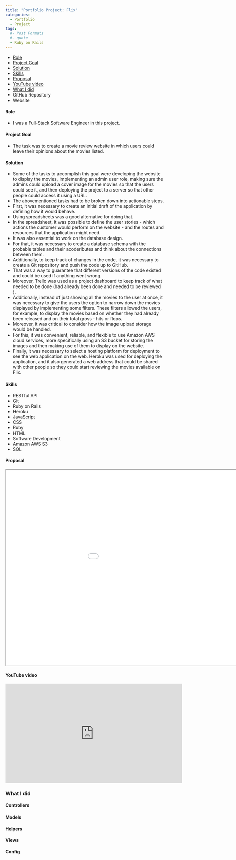 ```yaml
---
title: "Portfolio Project: Flix"
categories:
  - Portfolio
  - Project
tags:
  #- Post Formats
  #- quote
  - Ruby on Rails
---
```


<nav>
  <ul>
    <li><a href="#role">Role</a></li>
    <li><a href="#goal">Project Goal</a></li>
    <li><a href="#solution">Solution</a></li>
    <li><a href="#skills">Skills</a></li>
    <li><a href="#proposal">Proposal</a></li>
    <li><a href="#youtube-video">YouTube video</a></li>
    <li><a href="#what-i-did">What I did</a></li>
    <li>
      <a href="hcodeps://github.com/moura-carlos/flix" target="_blank" style="text-decoration: none;">
      <i class="fab fa-fw fa-github"></i>
       GitHub Repository
    </a>
    </li>
    <li>
      <a href="hcodeps://whispering-headland-52759.herokuapp.com/" target="_blank" style="text-decoration: none;">
        <i class="fas fa-fw fa-link"></i>
       Website
      </a>
    </li>
  </ul>
</nav>

<h4 id="role">Role</h4>
<ul>
  <li>I was a Full-Stack Software Engineer in this project.
</li>
</ul>

<h4 id="goal">Project Goal</h4>
<ul>
  <li>The task was to create a movie review website in which users could leave their opinions about the movies listed.
</li>
</ul>

<h4 id="solution">Solution</h4>
<ul>
  <li>Some of the tasks to accomplish this goal were developing the website to display the movies, implementing an admin user role, making sure the admins could upload a cover image for the movies so that the users could see it, and then deploying the project to a server so that other people could access it using a URL.</li>
  <li>The abovementioned tasks had to be broken down into actionable steps.</li>
  <li>First, it was necessary to create an initial draft of the application by defining how it would behave.</li>
  <li>Using spreadsheets was a good alternative for doing that.</li>
  <li>In the spreadsheet, it was possible to define the user stories - which actions the customer would perform on the website - and the routes and resources that the application might need.</li>
  <li>It was also essential to work on the database design.</li>
  <li>For that, it was necessary to create a database schema with the probable tables and their acodeributes and think about the connections between them.</li>
  <li>Additionally, to keep track of changes in the code, it was necessary to create a Git repository and push the code up to GitHub.</li>
  <li>That was a way to guarantee that different versions of the code existed and could be used if anything went wrong.</li>
  <li>Moreover, Trello was used as a project dashboard to keep track of what needed to be done (had already been done and needed to be reviewed ).</li>
  <li>Additionally, instead of just showing all the movies to the user at once, it was necessary to give the users the option to narrow down the movies displayed by implementing some filters. These filters allowed the users, for example, to display the movies based on whether they had already been released and on their total gross - hits or flops.</li>
  <li>Moreover, it was critical to consider how the image upload storage would be handled.</li>
  <li>For this, it was convenient, reliable, and flexible to use Amazon AWS cloud services, more specifically using an S3 bucket for storing the images and then making use of them to display on the website.</li>
  <li>Finally, it was necessary to select a hosting platform for deployment to see the web application on the web. Heroku was used for deploying the application, and it also generated a web address that could be shared with other people so they could start reviewing the movies available on Flix.</li>
</ul>

<h4 id="skills">Skills</h4>
<ul>
  <li>RESTful API</li>
  <li>Git</li>
  <li>Ruby on Rails</li>
  <li>Heroku</li>
  <li>JavaScript</li>
  <li>CSS</li>
  <li>Ruby</li>
  <li>HTML</li>
  <li>Software Development</li>
  <li>Amazon AWS S3</li>
  <li>SQL</li>
</ul>

<h4 id="proposal">Proposal</h4>
<iframe src="/assets/pdfs/FlixProjectProposal.pdf" height="620" width="1120"></iframe>

<h4 id="youtube-video">YouTube video</h4>
<iframe width="560" height="315" src="https://www.youtube.com/embed/M2wuUde_IP0" title="YouTube video player" frameborder="0" allow="accelerometer; autoplay; clipboard-write; encrypted-media; gyroscope; picture-in-picture; web-share" allowfullscreen></iframe>
<h3 id="what-i-did">What I did</h3>

<div class="collapsibleListContainer">
<h4 onclick="toggleList('list0')">Controllers</h4>
  <ul id="list0" class="collapsibleList">
    <li>
      <div class="collapsibleListContainer">
        <h5 onclick="toggleList('list1')">ApplicationController</h5>
        <ul id="list1" class="collapsibleList">
          <li>Added flash message types (danger).</li>
          <li>Implemented authentication and authorization logic.</li>
          <li>Added methods for checking user authentication and authorization.</li>
          <li>Defined a private current_user method to retrieve the currently logged-in user.</li>
          <li>Defined a <code>require_sign_in</code> method to redirect unauthenticated users to the sign-in page.</li>
          <li>Created a <code>current_user?</code> method to check if the current user is the same as the user being edited or deleted.</li>
          <li>Defined a <code>require_admin</code> method to restrict access to administrative functions to users with administrative privileges.</li>
          <li>Added helper methods for accessing the <code>current_user</code> and checking if the user is an admin.</li>
        </ul>
    </div>
    <div class="collapsibleListContainer">
      <h5 onclick="toggleList('list2')">MoviesController</h5>
      <ul id="list2" class="collapsibleList">
        <li>Implemented authentication and administrative authorization by calling the <code>before_action</code> method to check whether users had the required permissions before performing any action on the page, except for the index and show actions.</li>
        <li>Implemented find movie functionality by calling the <code>find_movie</code> method, which retrieved the movie object based on the matching slug.</li>
        <li>Retrieved all movies by calling the <code>index</code> method and sent a filter criterion via the <code>movies_filter</code> method.</li>
        <li>Retrieved a specific movie and associated fans and genres by calling the <code>show</code> method and the corresponding <code>@movie</code> instance variable.</li>
        <li>Rendered a form for editing an existing movie object by calling the <code>edit</code> method.</li>
        <li>Updated an existing movie object by calling the <code>update</code> method and redirected to the updated object's show page or rendered the edit page if there was an error in updating.</li>
        <li>Created a new movie object by calling the <code>create</code> method and redirected to the new object's show page or rendered the new page if there was an error in creating.</li>
        <li>Destroyed a specific movie object by calling the <code>destroy</code> method and redirected to the index page or rendered the show page with an error message if there was an error in destroying.</li>
        <li>Encapsulated the private methods <code>movie_params</code>, <code>find_movie</code>, and <code>movies_filter</code> using the <code>private</code> keyword.</li>
        <li>Implemented the <code>movie_params</code> method to return a hash of permicodeed movie parameters for use in create and update methods.</li>
        <li>Implemented the <code>find_movie</code> method to find a movie by its slug.</li>
        <li>Implemented the <code>movies_filter</code> method to return the filter criterion based on the <code>params[:filter]</code> value, where the available filter criteria were upcoming, recent, hits, and flops, or released if the value was not one of the available criteria.</li>
      </ul>
    </div>
    <div class="collapsibleListContainer">
      <h5 onclick="toggleList('list3')">ReviewsController</h5>
      <ul id="list3" class="collapsibleList">
        <li>Implemented authentication by calling the <code>before_action</code> method to check whether users were signed in before performing any action on the page.</li>
        <li>Set the movie object based on the matching slug by calling the <code>set_movie</code> method using the <code>before_action</code> method.</li>
        <li>Retrieved all reviews of a specific movie by calling the <code>index</code> method and assigning the corresponding <code>@reviews</code> instance variable.</li>
        <li>Created a new review object associated with a specific movie by calling the <code>new</code> method and assigning the corresponding <code>@review</code> instance variable.</li>
        <li>Created a new review object associated with a specific movie, assigned the current user to the user acoderibute, and saved it by calling the <code>create</code> method and redirecting to the movie's review index page or rendering the new page with an error message if there was an error in creating.</li>
        <li>Retrieved and destroyed a specific review object associated with a specific movie if the user was the creator of the review by calling the <code>destroy</code> method and redirecting to the movie's review index page or rendering the index page with an error message if there was an error in destroying.</li>
        <li>Retrieved and updated a specific review object associated with a specific movie if the user was the creator of the review by calling the <code>update</code> method and redirecting to the movie's review index page or rendering the edit page with an error message if there was an error in updating.</li>
        <li>Encapsulated the <code>review_params</code> and <code>set_movie</code> methods using the <code>private</code> keyword.</li>
        <li>Implemented the <code>review_params</code> method to return a hash of permicodeed review parameters for use in create and update methods.</li>
        <li>Implemented the <code>set_movie</code> method to find a movie by its slug.</li>
      </ul>
    </div>
    <div class="collapsibleListContainer">
      <h5 onclick="toggleList('list4')">FavoritesController </h5>
      <ul id="list4" class="collapsibleList">
        <li>Implemented authentication by calling the <code>before_action</code> method to check whether users were signed in before performing any action on the page.</li>
        <li>Set the movie object based on the matching slug by calling the <code>set_movie</code> method using the <code>before_action</code> method.</li>
        <li>Created a favorite object associated with a specific movie and the current user by calling the <code>create</code> method on the <code>favorites</code> association of the <code>@movie</code> instance variable and redirecting to the movie's show page.</li>
        <li>Retrieved and destroyed a specific favorite object associated with a specific movie and the current user by calling the <code>destroy</code> method on the favorite object associated with the current user and the matching favorite ID and redirected to the movie's show page with an error message if there was an error in destroying.</li>
        <li>Encapsulated the <code>set_movie</code> method using the <code>private</code> keyword.</li>
        <li>Implemented the <code>set_movie</code> method to find a movie by its slug.</li>
      </ul>
    </div>
    <div class="collapsibleListContainer">
      <h5 onclick="toggleList('list5')">GenresController Controller</h5>
      <ul id="list5" class="collapsibleList">
        <li>Implemented authentication and authorization by calling the <code>before_action</code> method to check whether users were signed in and whether they have administrative privileges before performing any action on the page except index and show.</li>
        <li>Set the genre object based on the matching slug by calling the <code>set_genre</code> method using the <code>before_action</code> method except for index, new, and create.</li>
        <li>Retrieved only genres that have at least one movie associated with them by calling the <code>index</code> method, assigning the <code>@genre_ids</code> instance variable, and filtering the results based on the user's administrative status.</li>
        <li>Created a new genre object by calling the <code>new</code> method and assigning the corresponding <code>@genre</code> instance variable.</li>
        <li>Retrieved all movies associated with a specific genre by calling the <code>show</code> method and assigning the corresponding <code>@movies</code> instance variable.</li>
        <li>Created a new genre object and saved it by calling the <code>create</code> method, redirecting to the genres index page with a success message, or rendering the new page with an error message if there was an error in creating.</li>
        <li>Retrieved a specific genre object by calling the <code>edit</code> method.</li>
        <li>Updated a specific genre object and redirected to the genres index page with a success message, or rendered the edit page with an error message if there was an error in updating.</li>
        <li>Retrieved a specific genre object, destroyed it, and redirected to the genres index page with an alert message if there was no error in destroying or rendered the edit page with an error message if there was an error in destroying.</li>
        <li>Encapsulated the <code>set_genre</code> and <code>genre_params</code> methods using the <code>private</code> keyword.</li>
        <li>Implemented the <code>set_genre</code> method to find a genre by its slug.</li>
        <li>Implemented the <code>genre_params</code> method to return a hash of permicodeed genre parameters for use in create and update methods.</li>
      </ul>
    </div>
    <div class="collapsibleListContainer">
      <h5 onclick="toggleList('list6')">UsersController</h5>
      <ul id="list6" class="collapsibleList">
        <li>Implemented authentication by calling the <code>before_action</code> method to check whether users were signed in before performing any action except new and create.</li>
        <li>Set up an instance variable <code>@users</code> by calling the <code>index</code> method to retrieve all non-admin users.</li>
        <li>Retrieved a specific user by calling the <code>show</code> method, assigning the corresponding <code>@user</code> instance variable, and retrieving associated reviews and favorite movies.</li>
        <li>Created a new user object and saved it by calling the <code>create</code> method, redirecting to the user's show page with a success message and secodeing the user ID in the session, or rendering the new page with an error message if there was an error in creating.</li>
        <li>Retrieved a specific user object by calling the <code>edit</code> method and assigning the corresponding <code>@user</code> instance variable based on the before action method <code>require_correct_user</code>.</li>
        <li>Updated a specific user object by calling the <code>update</code> method, redirecting to the user's show page with a success message, or rendering the edit page with an error message if there was an error in updating.</li>
        <li>Destroyed a specific user object by calling the <code>destroy</code> method, destroying the user's session, redirecting to the movies index page with an alert message, or rendering the show page with an error message if there was an error in destroying.</li>
        <li>Encapsulated the <code>user_params</code> and <code>require_correct_user</code> methods using the <code>private</code> keyword.</li>
        <li>Implemented the <code>user_params</code> method to return a hash of permicodeed user parameters for use in create and update methods.</li>
        <li>Implemented the <code>require_correct_user</code> method to check whether the current user is the correct user for the action being performed and to redirect to the root URL if not.</li>
      </ul>
    </div>
    <div class="collapsibleListContainer">
      <h5 onclick="toggleList('list7')">SessionsController</h5>
      <ul id="list7" class="collapsibleList">
        <li>Defined a controller for handling user sessions</li>
        <li>Implemented <code>new</code> method to render a login form</li>
        <li>Implemented <code>create</code> method to handle form submission and authenticate the user</li>
        <li>Checked if the user exists and the provided password is correct</li>
        <li>Set the session with the user's ID and redirect to the intended URL or user's profile page</li>
        <li>Implemented <code>destroy</code> method to clear the session and sign out the user</li>
        <li>Redirected the user to the movies index page after signing out.</li>
      </ul>
    </div>
  </li>
  </ul>
  </div>

<div class="collapsibleListContainer">
  <h4 onclick="toggleList('list8')">Models</h4>
  <ul id="list8" class="collapsibleList">
    <li>
      <div class="collapsibleListContainer">
        <h5 onclick="toggleList('list9')">Movie Model</h5>
        <ul id="list9" class="collapsibleList">
          <li>Implemented <code>before_save</code> callback to set the slug for each movie before it is saved to the database</li>
          <li>Defined a <code>has_many</code> association between Movie and Review, ordering the reviews by descending order of their creation time</li>
          <li>Defined a <code>has_many</code> association between Movie and Favorite</li>
          <li>Defined a <code>has_many</code> association between Movie and Characterization</li>
          <li>Defined a <code>has_many</code> association between Movie and User, through the Favorite model</li>
          <li>Defined a <code>has_many</code> association between Movie and Genre, through the Characterization model</li>
          <li>Configured the Movie model to have one attached <code>main_image</code></li>
          <li>Defined constant <code>RATINGS</code> as an array of rating strings</li>
          <li>Validated the presence of <code>title</code>, <code>released_on</code>, and <code>duration</code> fields in Movie model</li>
          <li>Validated the uniqueness of <code>title</code> field in Movie model</li>
          <li>Validated the minimum length of the <code>description</code> field in Movie model</li>
          <li>Validated the numericality of the <code>total_gross</code> field in Movie model to be greater than or equal to zero</li>
          <li>Validated the inclusion of <code>rating</code> field in <code>RATINGS</code> array in Movie model</li>
          <li>Defined a custom validation method <code>acceptable_image</code> to validate the attached <code>main_image</code> file in Movie model</li>
          <li>Defined several scopes to retrieve different sets of movies from the database based on various criteria, such as <code>released</code>, <code>upcoming</code>, <code>recent</code>, <code>flops</code>, <code>hits</code>, <code>grossed_less_than</code>, and <code>grossed_greater_than</code></li>
          <li>Defined a method <code>flop?</code> to determine whether a movie is a flop or not based on its reviews and <code>total_gross</code> field</li>
          <li>Defined a method <code>average_stars</code> to calculate the average number of stars for reviews given to a movie</li>
          <li>Defined a method <code>average_stars_as_percent</code> to calculate the percentage of average stars for a movie</li>
          <li>Overrode the default value returned by the <code>to_param</code> method to use the <code>slug</code> field instead of the <code>id</code> field for generating URLs</li>
        </ul>
      </div>
      <div class="collapsibleListContainer">
        <h5 onclick="toggleList('list10')">Review Model</h5>
        <ul id="list10" class="collapsibleList">
          <li>Defined a <code>Review</code> Model.</li>
          <li>Established a <code>belongs_to</code> association between <code>Review</code> and <code>Movie</code>.</li>
          <li>Established a <code>belongs_to</code> association between <code>Review</code> and <code>User</code>.</li>
          <li>Defined a constant <code>STARS</code> which is an array of integers from 1 to 5.</li>
          <li>Defined validations for <code>comment</code> attribute to ensure it has a minimum length of 4 and for <code>stars</code> attribute to ensure it is within the range of <code>STARS</code> constant.</li>
          <li>Defined a scope named <code>past_n_days</code> that takes an argument <code>days</code> and returns reviews that were created within the past n days.</li>
          <li>Defined an instance method <code>stars_as_percent</code> that calculates and returns the percentage value of the <code>stars</code> attribute.</li>
        </ul>
      </div>
      <div class="collapsibleListContainer">
        <h5 onclick="toggleList('list11')">Genre Model</h5>
        <ul id="list11" class="collapsibleList">
          <li>Defined a <code>Genre</code> Model.</li>
          <li>Defined a <code>before_save</code> callback named <code>set_slug</code> that sets the <code>slug</code> attribute based on the <code>name</code> attribute.</li>
          <li>Defined validations for the <code>name</code> attribute to ensure it is present and unique.</li>
          <li>Established a one-to-many association between <code>Genre</code> and <code>Characterization</code> through <code>has_many</code> method with <code>dependent: :destroy</code> option which ensures associated <code>Characterization</code> records are deleted when a <code>Genre</code> record is deleted.</li>
          <li>Established a many-to-many association between <code>Genre</code> and <code>Movie</code> through <code>has_many</code> method with <code>through: :characterizations</code> option and commented out the <code>source: :movie</code> option.</li>
          <li>Defined an instance method <code>to_param</code> that returns the <code>slug</code> attribute when the object is passed to a URL helper method.</li>
        </ul>
      </div>
      <div class="collapsibleListContainer">
        <h5 onclick="toggleList('list12')">Characterization Model</h5>
        <ul id="list12" class="collapsibleList">
          <li>Defined a <code>Characterization</code> Model.</li>
          <li>Established a <code>belongs_to</code> association between <code>Characterization</code> and <code>Movie</code>.</li>
          <li>Established a <code>belongs_to</code> association between <code>Characterization</code> and <code>Genre</code>.</li>
          <li>Defined a class method named <code>get_genre_ids</code> that returns an array of genre ids that have at least one movie associated with them.</li>
          <li>Inside <code>get_genre_ids</code> method, the <code>distinct</code> method is called on the <code>select(:genre_id)</code> relation which selects only the <code>genre_id</code> column from the <code>characterizations</code> table and returns a distinct list of genre ids.</li>
          <li>Using <code>map</code> method, the list of genre ids is transformed into an array of integers and returned.</li>
        </ul>
      </div>
      <div class="collapsibleListContainer">
        <h5 onclick="toggleList('list13')">Favorite Model</h5>
        <ul id="list13" class="collapsibleList">
        <li>Defined a <code>Favorite</code> Model.</li>
        <li>Established a <code>belongs_to</code> association between <code>Favorite</code> and <code>Movie</code>.</li>
        <li>Established a <code>belongs_to</code> association between <code>Favorite</code> and <code>User</code>.</li>
        </ul>
      </div>
      <div class="collapsibleListContainer">
        <h5 onclick="toggleList('list14')">User Model</h5>
        <ul id="list14" class="collapsibleList">
          <li>Defined a <code>User</code> Model.</li>
          <li>Defined two <code>before_save</code> callbacks named <code>format_username</code> and <code>format_email</code> to convert <code>username</code> and <code>email</code> attributes to lowercase before saving.</li>
          <li>Defined a <code>has_secure_password</code> method to encrypt the <code>password</code> attribute and provide authentication functionality.</li>
          <li>Established a one-to-many association between <code>User</code> and <code>Review</code> through <code>has_many</code> method with <code>dependent: :destroy</code> option which ensures associated <code>Review</code> records are deleted when a <code>User</code> record is deleted.</li>
          <li>Established a one-to-many association between <code>User</code> and <code>Favorite</code> through <code>has_many</code> method with <code>dependent: :destroy</code> option which ensures associated <code>Favorite</code> records are deleted when a <code>User</code> record is deleted.</li>
          <li>Established a many-to-many association between <code>User</code> and <code>Movie</code> through <code>has_many</code> method with <code>through: :favorites</code> option and commented out the <code>source: :movie</code> option. This allows a user to favorite movies and retrieve their favorites using <code>favorite_movies</code> method.</li>
          <li>Defined validations for <code>name</code> attribute to ensure it is present, for <code>email</code> attribute to ensure it has a valid format and is unique (case-insensitive), for <code>password</code> attribute to ensure it has a minimum length of 10 characters (allowing blank password), and for <code>username</code> attribute to ensure it has only alphanumeric characters and is unique (case-insensitive).</li>
          <li>Defined an instance method <code>gravatar_id</code> that returns the MD5 hash of the lowercase email address, which is used to display the user's profile picture using the Gravatar service.</li>
          <li>Defined two named scopes named <code>by_name</code> and <code>not_admins</code> that return <code>User</code> objects sorted by name and not admins respectively.</li>
          <li>Defined an instance method <code>to_param</code> that returns the <code>username</code> attribute when the object is passed to a URL helper method.</li>
        </ul>
      </div>
    </li>
  </ul>
<div class="collapsibleListContainer">
  <h4 onclick="toggleList('list15')">Helpers</h4>
  <ul id="list15" class="collapsibleList">
    <li>
      <div class="collapsibleListContainer">
      <h5 onclick="toggleList('list16')">FavoritesHelper</h5>
      <ul id="list16" class="collapsibleList">
        <li>Defined a <code>FavoritesHelper</code> module to encapsulate view helper methods for the <code>Favorite</code> model.</li>
        <li>Defined a method named <code>fave_or_unfave_button</code> that takes a <code>favorite</code> object and a <code>movie</code> object as arguments and returns a button that allows a user to favorite or unfavorite a movie.</li>
        <li>If <code>favorite</code> object is present, the method generates a "Unfave" button using the <code>button_to</code> helper method and sets its HTTP method to <code>delete</code> to unfavorite the movie.</li>
        <li>If <code>favorite</code> object is not present, the method generates a "Fave" button using the <code>button_to</code> helper method and sets its HTTP method to <code>post</code> to favorite the movie. The <code>movie_favorites_path(movie)</code> is used to generate the path for the POST request.</li>
      </ul>
    </div>
    <div class="collapsibleListContainer">
      <h5 onclick="toggleList('list17')">MoviesHelper</h5>
      <ul id="list17" class="collapsibleList">
        <li>Defined a <code>MoviesHelper</code> module to encapsulate view helper methods for the <code>Movie</code> model.</li>
        <li>Defined a method named <code>total_gross</code> that takes a <code>movie</code> object as an argument and returns the total gross of the movie. If the movie is a flop, it returns "Flop!".</li>
        <li>Defined a method named <code>year_of</code> that takes a <code>movie</code> object as an argument and returns the year the movie was released.</li>
        <li>Defined a method named <code>fave_unfave</code> that takes a <code>movie</code> object and a <code>user</code> object as arguments and returns a button that allows a user to favorite or unfavorite the movie.</li>
        <li>If the user has already favorited the movie, the method displays an "Unfave" button, otherwise it displays a "Fave" button.</li>
        <li>Defined a method named <code>nav_link_to</code> that takes <code>text</code> and <code>url</code> as arguments and generates a link with an "active" class if the current page matches the <code>url</code> argument.</li>
        <li>Defined a method named <code>main_image</code> that takes a <code>movie</code> object as an argument and returns the movie's main image if it is attached, otherwise it returns a placeholder image.</li>
      </ul>
    </div>
    <div class="collapsibleListContainer">
      <h5 onclick="toggleList('list18')">UsersHelper</h5>
      <ul id="list18" class="collapsibleList">
        <li>Defined a <code>UsersHelper</code> module to encapsulate view helper methods for the <code>User</code> model.</li>
        <li>Defined a method named <code>profile_image</code> that takes a <code>user</code> object and an optional <code>size</code> argument as inputs and returns an HTML image tag with the user's profile image.</li>
        <li>Uses the <code>gravatar_id</code> method defined in the <code>User</code> model to generate a unique identifier for the user's Gravatar image.</li>
        <li>Uses the Gravatar API to construct a URL for the user's profile image with the specified size.</li>
        <li>Returns an HTML image tag using the generated URL and the user's name as the image's alt attribute.</li>
      </ul>
    </div>
    </li>
  </ul>
</div>
<div class="collapsibleListContainer">
  <h4 onclick="toggleList('list19')">Views</h4>
  <ul id="list19" class="collapsibleList">
    <li>
      <div class="collapsibleListContainer">
      <h5 onclick="toggleList('list20')">views/movies/_form.html.erb</h5>
      <ul id="list20" class="collapsibleList">
        <li>A partial view named <code>_form.html.erb</code> that allows a user to create or edit a <code>Movie</code> object.</li>
        <li>Uses the <code>form_with</code> helper method to generate a form that is bound to the <code>movie</code> object.</li>
        <li>Renders a partial named <code>shared/errors</code> to display any validation errors associated with the <code>movie</code> object.</li>
        <li>Generates form fields for the <code>title</code>, <code>description</code>, <code>rating</code>, <code>genre_ids</code>, <code>total_gross</code>, <code>director</code>, <code>duration</code>, <code>main_image</code>, and <code>released_on</code> attributes of the <code>movie</code> object.</li>
        <li>Uses the <code>collection_check_boxes</code> helper method to generate a checkbox for each available <code>Genre</code> object that allows the user to select the genres associated with the movie.</li>
        <li>Generates a submit button for the form.</li>
      </ul>
    </div>
    <div class="collapsibleListContainer">
      <h5 onclick="toggleList('list21')">views/movies/edit.html.erb</h5>
      <ul id="list21" class="collapsibleList">
        <li>A view named <code>edit.html.erb</code> that allows a user to edit a <code>Movie</code> object.</li>
        <li>Displays the title of the movie being edited in a heading.</li>
        <li>Renders the partial <code>_form.html.erb</code> to display the form fields for the <code>Movie</code> object.</li>
        <li>Sets the <code>movie</code> object to the instance variable <code>@movie</code>, which is set in the controller.</li>
        <li>The <code>_form.html.erb</code> partial is passed the <code>movie</code> object through the local variable <code>movie: @movie</code>.</li>
      </ul>
    </div>
    <div class="collapsibleListContainer">
      <h5 onclick="toggleList('list22')">views/movies/index.html.erb</h5>
      <ul id="list22" class="collapsibleList">
        <li>A view named <code>index.html.erb</code> that displays a list of <code>Movie</code> objects.</li>
        <li>Iterates through each <code>Movie</code> object in the <code>@movies</code> instance variable.</li>
        <li>Displays a section element for each movie, with the movie's title, image, total gross, average stars, description, and year of release.</li>
        <li>Uses the <code>main_image</code>, <code>total_gross</code>, <code>year_of</code>, and <code>average_stars_as_percent</code> helper methods to format and display the movie data.</li>
        <li>Displays an "Add New Movie" button for administrators using the <code>current_user_admin?</code> helper method.</li>
      </ul>
    </div>
    <div class="collapsibleListContainer">
      <h5 onclick="toggleList('list23')">views/movies/new.html.erb</h5>
      <ul id="list23" class="collapsibleList">
        <li>A view named <code>new.html.erb</code> that allows a user to create a new <code>Movie</code> object.</li>
        <li>Displays a heading to indicate that a new movie is being created.</li>
        <li>Renders the partial <code>_form.html.erb</code> to display the form fields for the <code>Movie</code> object.</li>
        <li>Sets the <code>movie</code> object to the instance variable <code>@movie</code>, which is set in the controller.</li>
        <li>The <code>_form.html.erb</code> partial is passed the <code>movie</code> object through the local variable <code>movie: @movie</code>.</li>
      </ul>
    </div>
    <div class="collapsibleListContainer">
      <h5 onclick="toggleList('list24')">views/movies/show.html.erb</h5>
      <ul id="list24" class="collapsibleList">
        <li>The file contains the HTML and ERB code for rendering a single movie's details page.</li>
        <li>The <code>@movie</code> instance variable is used to display the movie's title, image, rating, description, director, duration, total gross, and release year.</li>
        <li>The <code>main_image</code> helper method is used to display the movie's main image.</li>
        <li>The <code>fave_or_unfave_button</code> helper method is used to display a button for favoriting or unfaving the movie.</li>
        <li>The <code>total_gross</code> helper method is used to display the movie's total gross revenue in currency format.</li>
        <li>The <code>year_of</code> helper method is used to display the year of the movie's release.</li>
        <li>The <code>profile_image</code> helper method is used to display a user's profile image.</li>
        <li>The page also includes a form for creating a new review for the movie.</li>
        <li>If the current user is an admin, links for editing or deleting the movie are displayed.</li>
        <li>The page includes a list of fans and genres related to the movie.</li>
      </ul>
    </div>
    <div class="collapsibleListContainer">
      <h5 onclick="toggleList('list25')">views/reviews/_form.html.erb</h5>
      <ul id="list25" class="collapsibleList">
        <li>The file contains the HTML and ERB code for rendering a form to create a new review for a movie.</li>
        <li>The form is created with the <code>form_with</code> helper method, which takes the movie and review models as arguments.</li>
        <li>The form includes fields for selecting a star rating and entering a comment for the review.</li>
        <li>The <code>Review::STARS</code> constant is used to generate radio buttons for each possible star rating.</li>
        <li>The form also includes a submit button to post the review.</li>
      </ul>
    </div>
    <div class="collapsibleListContainer">
      <h5 onclick="toggleList('list26')">views/reviews/edit.html.erb</h5>
      <ul id="list26" class="collapsibleList">
        <li>
        The file includes the <code>reviews/form</code> partial for rendering a form for editing a movie review.
        </li>
        <li>
          The <code>@movie</code> and <code>@review</code> instance variables are passed to the partial as local variables.
        </li>
      </ul>
    </div>
    <div class="collapsibleListContainer">
    <h5 onclick="toggleList('list27')">views/reviews/index.html.erb</h5>
    <ul id="list27" class="collapsibleList">
      <li>The file contains the HTML and ERB code for rendering a list of reviews for a movie.</li>
        <li>The <code>@movie</code> instance variable is used to display the movie's title in the page heading.</li>
        <li>The <code>@reviews</code> instance variable is used to iterate over all the reviews for the movie and display them in a list.</li>
        <li>The <code>stars_as_percent</code> method is used to display the star rating for each review as a percentage.</li>
        <li>The <code>profile_image</code> helper method is used to display the profile image of the user who wrote the review.</li>
        <li>The <code>time_ago_in_words</code> helper method is used to display the time elapsed since the review was created.</li>
        <li>The page includes links to edit or delete a review, but only if the current user is the author of the review.</li>
    </ul>
  </div>
  <div class="collapsibleListContainer">
    <h5 onclick="toggleList('list28')">views/reviews/new.html.erb</h5>
    <ul id="list28" class="collapsibleList">
      <li>The file contains the HTML and ERB code for rendering a form to create a new review for a movie.</li>
      <li>The <code>@movie</code> instance variable is used to display the movie's title in the page heading.</li>
      <li>The <code>reviews/form</code> partial is rendered to display the form for creating a new review.</li>
      <li>The <code>movie</code> and <code>review</code> instance variables are passed to the partial as local variables.</li>
    </ul>
  </div>
  <div class="collapsibleListContainer">
    <h5 onclick="toggleList('list29')">views/users/_form.html.erb</h5>
    <ul id="list29" class="collapsibleList">
    <li>The file contains the HTML and ERB code for rendering a form for creating or editing a user's account.</li>
    <li>The form_with helper method is used to create the form, with the user model as the model object.</li>
    <li>The form includes fields for the user's name, username, email, password, and password confirmation.</li>
    <li>The render "shared/errors" partial is used to display error messages related to the user model.</li>
    <li>The submit button label is changed depending on whether the user is a new record or not.</li>
    </ul>
  </div>
  <div class="collapsibleListContainer">
    <h5 onclick="toggleList('list30')">views/users/edit.html.erb</h5>
    <ul id="list30" class="collapsibleList">
  <li>The file contains the HTML and ERB code for rendering a form to edit a user account.</li>
  <li>The page heading displays the text "Edit Account".</li>
  <li>The form is rendered using the "form" partial with the @user instance variable passed in as a local variable.</li>
    </ul>
  </div>
  <div class="collapsibleListContainer">
    <h5 onclick="toggleList('list31')">views/users/index.html.erb</h5>
    <ul id="list31" class="collapsibleList">
  <li>The file contains the HTML and ERB code for rendering a list of users.</li>
  <li>The @users instance variable is used to iterate over all the users and display their names and creation dates in a list.</li>
  <li>The pluralize helper method is used to display the number of users in the page heading.</li>
  <li>The link_to helper method is used to link each user's name to their profile page.</li>
  <li>The time_ago_in_words helper method is used to display the time elapsed since each user was created.</li>
    </ul>
  </div>
  <div class="collapsibleListContainer">
    <h5 onclick="toggleList('list32')">views/users/new.html.erb</h5>
    <ul id="list32" class="collapsibleList">
      <li>The file contains the HTML and ERB code for rendering a form to create a new user account.</li>
      <li>The form is rendered using the "form" partial, passing the user instance variable as a local variable.</li>
      <li>The form includes fields for entering the user's name, username, email, password, and password confirmation.</li>
      <li>The autofocus attribute is set to true for the name field, making it the default field for entering data.</li>
      <li>The submit button text changes depending on whether the user is a new record or not.</li>
    </ul>
  </div>
  <div class="collapsibleListContainer">
    <h5 onclick="toggleList('list33')">views/users/show.html.erb</h5>
    <ul id="list33" class="collapsibleList">
      <li>The file contains the HTML and ERB code for rendering a user's profile page.</li>
      <li>The profile_image helper method is used to display the user's profile image.</li>
      <li>The mail_to helper method is used to display the user's email as a link.</li>
      <li>The page displays the user's name, username, and date of membership.</li>
      <li>If the current user is viewing their own profile, links are displayed to edit or delete the account.</li>
      <li>If the user has written any reviews, they are displayed with details about the movie, star rating, and comment.</li>
      <li>If the user has any favorite movies, they are displayed with a link to the main image of the movie.</li>
    </ul>
  </div>
  <div class="collapsibleListContainer">
    <h5 onclick="toggleList('list34')">views/genres/_form.html.erb</h5>
    <ul id="list34" class="collapsibleList">
      <li>Created a form using the <code>form_with</code> helper that maps to the <code>genre</code> model.</li>
      <li>Rendered a partial <code>shared/errors</code> to show errors if there are any.</li>
      <li>Added a label "name" and a text field to enter the name of the genre using f.label and f.text_field respectively.</li>
      <li>Added a submit button using f.submit.</li>
      <li>Added a "Delete Genre" button that sends a DELETE request to the genre_path with the genre object and confirms the action using data: { turbo_method: :delete, turbo_confirm: "Are you sure?"}.</li>
      <li>Set the class and style attributes of the "Delete Genre" button using class: "btn btn-danger btn-md", style: "display: block; margin-top: 2rem; width: 100% !important;".</li>
      <li>Conditionally rendered the "Delete Genre" button only if the genre id is present.</li>
      <li>Created a div element with a margin-top using inline CSS.</li>
    </ul>
  </div>
  <div class="collapsibleListContainer">
    <h5 onclick="toggleList('list35')">views/genres/edit.html.erb</h5>
    <ul id="list35" class="collapsibleList">
      <li>Ran the <code>render</code> method with the partial file path "genres/form" and passed in a local variable named <code>genre</code> with a value of <code>@genre</code>.</li>
      <li>Expected the <code>render</code> method to render the partial file "genres/_form.html.erb" with the local variable <code>genre</code> accessible within the partial file.</li>
    </ul>
  </div>
  <div class="collapsibleListContainer">
  <h5 onclick="toggleList('list36')">views/genres/index.html.erb</h5>
  <ul id="list36" class="collapsibleList">
    <li>Checked if there are any genres present in <code>@genres</code> using <code>if @genres.present?</code>.</li>
    <li>If there are genres present, displayed a <code>&lt;h1&gt;</code> header "List of Genres".</li>
    <li>Created an unordered list <code>&lt;ul&gt;</code> to display the genres using <code>&lt;% @genres.each do |genre| %&gt;</code>.</li>
    <li>Checked if the current user is an admin using the <code>current_user_admin?</code> method.</li>
    <li>If the user is an admin, checked if the current genre's ID is included in <code>@genre_ids</code>.</li>
    <li>If the current genre's ID is not included in <code>@genre_ids</code>, displayed the genre's name as a link with the text "NO MOVIE" using <code>&lt;%= link_to genre.name, genre %&gt; [NO MOVIE]</code>.</li>
    <li>If the current genre's ID is included in <code>@genre_ids</code>, displayed the genre's name as a link to its <code>show</code> page using <code>&lt;%= link_to genre.name, genre %&gt;</code>.</li>
    <li>If the user is not an admin, displayed the genre's name as a link to its <code>show</code> page using <code>&lt;%= link_to genre.name, genre %&gt;</code>.</li>
    <li>Closed the <code>&lt;ul&gt;</code> unordered list using <code>&lt;/ul&gt;</code>.</li>
  </ul>
</div>
<div class="collapsibleListContainer">
  <h5 onclick="toggleList('list37')">views/genres/new.html.erb</h5>
  <ul id="list37" class="collapsibleList">
    <li>Created a new genre feature using Ruby on Rails</li>
    <li>Added an HTML heading and paragraph to provide context for the user</li>
    <li>Inserted a link to the list of existing genres using the <%= link_to %> helper</li>
    <li>Rendered a partial file called "form" using the <%= render %> helper to display a form for creating a new genre</li>
    <li>Passed a local variable called "genre" to the partial file using the syntax "genre: @genre"</li>
  </ul>
</div>
<div class="collapsibleListContainer">
  <h5 onclick="toggleList('list38')">views/genres/show.html.erb</h5>
  <ul id="list38" class="collapsibleList">
    <li>Checked if the @movies variable is present, and if it is:</li>
    <ul>
      <li>Displayed the genre name as a level 2 heading using <%= @genre.name %></li>
      <li>Displayed an unordered list using &lt;ul&gt;</li>
      <li>Iterated over each movie using @movies.each do |movie|</li>
      <ul>
        <li>Displayed the movie title as a link using <%= link_to movie.title, movie %></li>
      </ul>
      <li>Closed the unordered list using &lt;/ul&gt;</li>
    </ul>
    <li>Checked if the current user is an admin, and if they are:</li>
    <ul>
      <li>Displayed a "New Genre" link using <%= link_to "New Genre", new_genre_path, class: "btn btn-success btn-sm" %></li>
      <li>Displayed an "Edit Genre" link using <%= link_to "Edit Genre", edit_genre_path(@genre), class: "btn btn-success btn-sm" %></li>
    </ul>
  </ul>
</div>
  <div class="collapsibleListContainer">
    <h5 onclick="toggleList('list39')">views/sessions/new.html.erb</h5>
    <ul id="list39" class="collapsibleList">
      <ul>
        <li>Created a sign-in form with Ruby on Rails</li>
        <li>Added a link to the sign-up page</li>
        <li>Used form_with helper to create a form that posts to the session_path</li>
        <li>Added a label and input field for the user's email or username</li>
        <li>Added a label and input field for the user's password</li>
        <li>Added a submit button for the form</li>
      </ul>
    </ul>
  </div>
    <div class="collapsibleListContainer">
    <h5 onclick="toggleList('list40')">views/shared/_errors.html.erb</h5>
    <ul id="list40" class="collapsibleList">
      <ul>
        <li>Checked if there are any errors with the <code>object.errors.any?</code> method</li>
        <li>If there are errors, displayed an error section with a title using <code>&lt;section&gt;</code> and <code>&lt;h2&gt;</code> tags</li>
        <li>Displayed a sub-title indicating the number of errors using <code>&lt;h3&gt;</code> tag and <code>pluralize</code> method</li>
        <li>Displayed the list of error messages using <code>&lt;ul&gt;</code> and <code>&lt;li&gt;</code> tags in a loop with <code>object.errors.full_messages.each</code> method</li>
      </ul>
    </ul>
  </div>
    <div class="collapsibleListContainer">
    <h5 onclick="toggleList('list40')">views/layouts/_flash.html.erb</h5>
    <ul id="list40" class="collapsibleList">
      <ul>
      <li>Iterated over the flash hash using the <code>flash.each</code> method.</li>
      <li>For each key-value pair, created a <code>div</code> element with the value as its content and the class "flash #{type}".</li>
      <li>Wrapped the div element in a <code>content_tag</code> helper method, which generates HTML tags with specified options.</li>
      <li>Returned the generated HTML code.</li>
      </ul>
    </ul>
  </div>
      <div class="collapsibleListContainer">
    <h5 onclick="toggleList('list41')">views/layouts/_footer.html.erb</h5>
    <ul id="list41" class="collapsibleList">
      <ul>
        <li>Created a footer section using HTML to display copyright information and a link to the company website.</li>
        <li>Used embedded Ruby (<code>ERB</code>) to dynamically update the current year in the copyright notice.</li>
        <li>Styled the footer using CSS to ensure it is displayed at the bottom of the page and has a consistent appearance across the website.</li>
      </ul>
    </ul>
  </div>
      <div class="collapsibleListContainer">
    <h5 onclick="toggleList('list42')">views/layouts/_header.html.erb</h5>
    <ul id="list42" class="collapsibleList">
      <ul>
        <li>Added a header section to the web page using the <code>&lt;header&gt;</code> tag.</li>
        <li>Created a navigation menu using the <code>&lt;nav&gt;</code> tag.</li>
        <li>Inserted the Flix logo using the <code>&lt;%= image_tag("logo.png", alt: "Flix Logo") %&gt;</code> helper method.</li>
        <li>Added a link to the root path using the <code>&lt;%= link_to ... %&gt;</code> helper method.</li>
        <li>Added a list of navigation links using the <code>&lt;ul&gt;</code> tag.</li>
        <li>Used the <code>&lt;%= nav_link_to ... %&gt;</code> helper method to add links to "Released", "Genres", "Upcoming movies", "Recent movies", "Hit movies", and "Flop movies".</li>
        <li>Added a conditional statement to display the "Movies by genre" link if the user is an admin.</li>
        <li>Added a user section to the right of the navigation menu using another <code>&lt;ul&gt;</code> tag.</li>
        <li>Added a conditional statement to display different links depending on whether the user is signed in or not.</li>
        <li>Used the <code>&lt;%= link_to ... %&gt;</code> helper method to add links to the user's profile, account settings, sign in, and sign up pages.</li>
        <li>Added a "Sign Out" button using the <code>&lt;%= link_to ... %&gt;</code> helper method and the <code>&lt;data&gt;</code> attribute with the <code>turbo_method: :delete</code> option.</li>
      </ul>
    </ul>
  </div>
    <div class="collapsibleListContainer">
    <h5 onclick="toggleList('list43')">views/layouts/application.html.erb</h5>
    <ul id="list43" class="collapsibleList">
      <ul>
        <li>Rendered the application's header, flash messages, and main content using the <code>render</code> method and appropriate view partials.</li>
      </ul>
    </ul>
  </div>
    </li>
  </ul>
  <div class="collapsibleListContainer">
    <h4 onclick="toggleList('list44')">Config</h4>
    <ul id="list44" class="collapsibleList">
      <div class="collapsibleListContainer">
      <h5 onclick="toggleList('list45')">config/storage.yml</h5>
      <ul id="list45" class="collapsibleList">
        <ul>
          <li>added amazon aws s3 information to use it with production environment</li>
        </ul>
      </ul>
    </div>
    <div class="collapsibleListContainer">
      <h5 onclick="toggleList('list46')">config/environments/production.rb</h5>
      <ul id="list46" class="collapsibleList">
        <ul>
          <li>defined amazon aws s3 as the service to be used by active storage in the production environment</li>
        </ul>
      </ul>
    </div>
    </ul>
  </div>
</div>

<script>
// scripts.js
function toggleList(listId) {
  const list = document.getElementById(listId);
  list.style.display = list.style.display === 'block' ? 'none' : 'block';
}
</script>
<style>
  /* styles.css */
.collapsibleListContainer h5 {
  cursor: pointer;
}
.collapsibleList {
  list-style-type: none;
  padding-left: 0;
  display: none;
}
</style>
